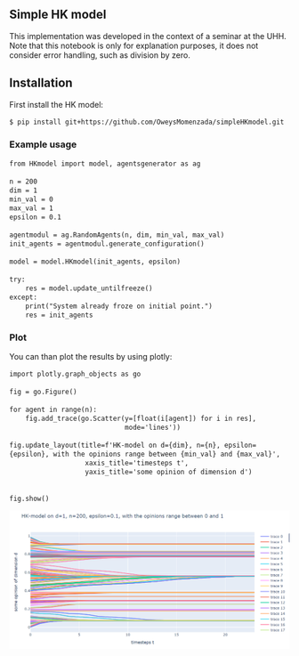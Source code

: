 ## Simple HK model

This implementation was developed in the context of a seminar at the UHH.
Note that this notebook is only for explanation purposes, it does not consider error handling, such as division by zero.


## Installation
First install the HK model: 
```
$ pip install git+https://github.com/OweysMomenzada/simpleHKmodel.git
```



### Example usage
```
from HKmodel import model, agentsgenerator as ag

n = 200
dim = 1
min_val = 0
max_val = 1
epsilon = 0.1

agentmodul = ag.RandomAgents(n, dim, min_val, max_val) 
init_agents = agentmodul.generate_configuration()

model = model.HKmodel(init_agents, epsilon)

try:
    res = model.update_untilfreeze()
except: 
    print("System already froze on initial point.")
    res = init_agents
```

### Plot
You can than plot the results by using plotly:

```
import plotly.graph_objects as go

fig = go.Figure()

for agent in range(n):
    fig.add_trace(go.Scatter(y=[float(i[agent]) for i in res], 
                             mode='lines'))

fig.update_layout(title=f'HK-model on d={dim}, n={n}, epsilon={epsilon}, with the opinions range between {min_val} and {max_val}',
                   xaxis_title='timesteps t',
                   yaxis_title='some opinion of dimension d')

    
fig.show()
```
![exampleplot](/img/exampleplot.PNG "example plot")